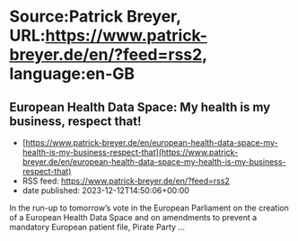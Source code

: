 # Source:Patrick Breyer, URL:https://www.patrick-breyer.de/en/?feed=rss2, language:en-GB

## European Health Data Space: My health is my business, respect that!
 - [https://www.patrick-breyer.de/en/european-health-data-space-my-health-is-my-business-respect-that](https://www.patrick-breyer.de/en/european-health-data-space-my-health-is-my-business-respect-that)
 - RSS feed: https://www.patrick-breyer.de/en/?feed=rss2
 - date published: 2023-12-12T14:50:06+00:00

<p>In the run-up to tomorrow&#8217;s vote in the European Parliament on the creation of a European Health Data Space and on amendments to prevent a mandatory European patient file, Pirate Party <span>…</span></p>

